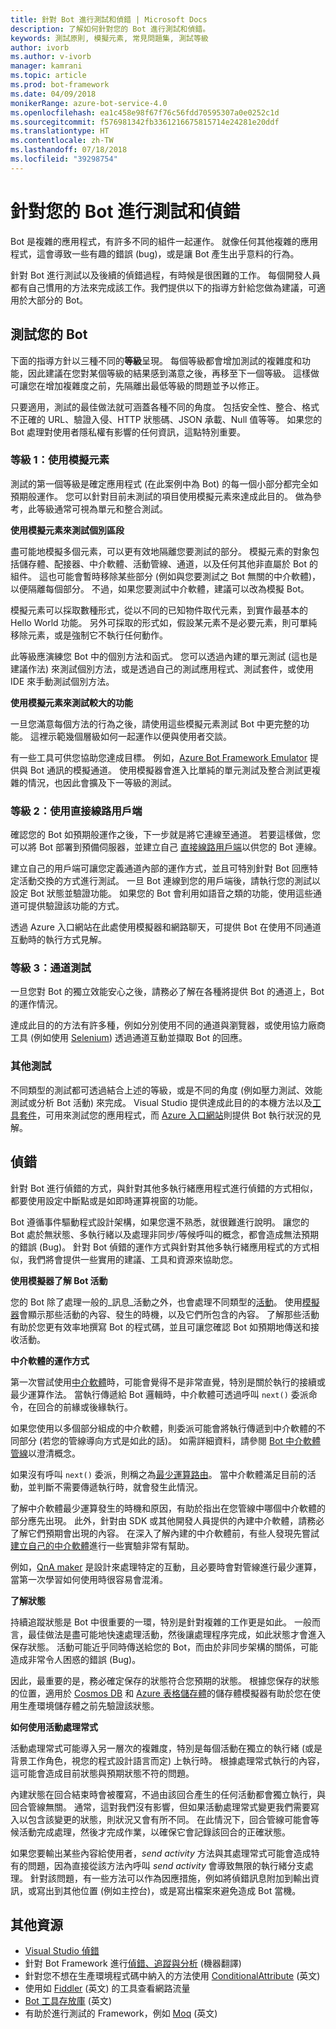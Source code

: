 ```yaml
---
title: 針對 Bot 進行測試和偵錯 | Microsoft Docs
description: 了解如何針對您的 Bot 進行測試和偵錯。
keywords: 測試原則, 模擬元素, 常見問題集, 測試等級
author: ivorb
ms.author: v-ivorb
manager: kamrani
ms.topic: article
ms.prod: bot-framework
ms.date: 04/09/2018
monikerRange: azure-bot-service-4.0
ms.openlocfilehash: ea1c458e98f67f76c56fdd70595307a0e0252c1d
ms.sourcegitcommit: f576981342fb3361216675815714e24281e20ddf
ms.translationtype: HT
ms.contentlocale: zh-TW
ms.lasthandoff: 07/18/2018
ms.locfileid: "39298754"
---
```

# <a name="testing-and-debugging-your-bot"></a>針對您的 Bot 進行測試和偵錯

Bot 是複雜的應用程式，有許多不同的組件一起運作。 就像任何其他複雜的應用程式，這會導致一些有趣的錯誤 (bug)，或是讓 Bot 產生出乎意料的行為。

針對 Bot 進行測試以及後續的偵錯過程，有時候是很困難的工作。 每個開發人員都有自己慣用的方法來完成該工作。我們提供以下的指導方針給您做為建議，可適用於大部分的 Bot。

## <a name="testing-your-bot"></a>測試您的 Bot

下面的指導方針以三種不同的**等級**呈現。  每個等級都會增加測試的複雜度和功能，因此建議在您對某個等級的結果感到滿意之後，再移至下一個等級。 這樣做可讓您在增加複雜度之前，先隔離出最低等級的問題並予以修正。

只要適用，測試的最佳做法就可涵蓋各種不同的角度。 包括安全性、整合、格式不正確的 URL、驗證入侵、HTTP 狀態碼、JSON 承載、Null 值等等。 如果您的 Bot 處理對使用者隱私權有影響的任何資訊，這點特別重要。

### <a name="level-1-use-mock-elements"></a>等級 1：使用模擬元素

測試的第一個等級是確定應用程式 (在此案例中為 Bot) 的每一個小部分都完全如預期般運作。 您可以針對目前未測試的項目使用模擬元素來達成此目的。 做為參考，此等級通常可視為單元和整合測試。

**使用模擬元素來測試個別區段**

盡可能地模擬多個元素，可以更有效地隔離您要測試的部分。 模擬元素的對象包括儲存體、配接器、中介軟體、活動管線、通道，以及任何其他非直屬於 Bot 的組件。 這也可能會暫時移除某些部分 (例如與您要測試之 Bot 無關的中介軟體)，以便隔離每個部分。 不過，如果您要測試中介軟體，建議可以改為模擬 Bot。

模擬元素可以採取數種形式，從以不同的已知物件取代元素，到實作最基本的 Hello World 功能。 另外可採取的形式如，假設某元素不是必要元素，則可單純移除元素，或是強制它不執行任何動作。 

此等級應演練您 Bot 中的個別方法和函式。 您可以透過內建的單元測試 (這也是建議作法) 來測試個別方法，或是透過自己的測試應用程式、測試套件，或使用 IDE 來手動測試個別方法。 

**使用模擬元素來測試較大的功能**

一旦您滿意每個方法的行為之後，請使用這些模擬元素測試 Bot 中更完整的功能。 這裡示範幾個層級如何一起運作以便與使用者交談。 

有一些工具可供您協助您達成目標。 例如，[Azure Bot Framework Emulator](https://github.com/Microsoft/BotFramework-Emulator) 提供與 Bot 通訊的模擬通道。 使用模擬器會進入比單純的單元測試及整合測試更複雜的情況，也因此會擴及下一等級的測試。

### <a name="level-2-use-a-direct-line-client"></a>等級 2：使用直接線路用戶端

確認您的 Bot 如預期般運作之後，下一步就是將它連線至通道。 若要這樣做，您可以將 Bot 部署到預備伺服器，並建立自己 [直接線路用戶端](bot-builder-howto-direct-line.md)以供您的 Bot 連線。

建立自己的用戶端可讓您定義通道內部的運作方式，並且可特別針對 Bot 回應特定活動交換的方式進行測試。 一旦 Bot 連線到您的用戶端後，請執行您的測試以設定 Bot 狀態並驗證功能。 如果您的 Bot 會利用如語音之類的功能，使用這些通道可提供驗證該功能的方式。

透過 Azure 入口網站在此處使用模擬器和網路聊天，可提供 Bot 在使用不同通道互動時的執行方式見解。

### <a name="level-3-channel-tests"></a>等級 3：通道測試

一旦您對 Bot 的獨立效能安心之後，請務必了解在各種將提供 Bot 的通道上，Bot 的運作情況。 

達成此目的的方法有許多種，例如分別使用不同的通道與瀏覽器，或使用協力廠商工具 (例如使用 [Selenium](https://docs.seleniumhq.org/)) 透過通道互動並擷取 Bot 的回應。

### <a name="other-testing"></a>其他測試

不同類型的測試都可透過結合上述的等級，或是不同的角度 (例如壓力測試、效能測試或分析 Bot 活動) 來完成。 Visual Studio 提供達成此目的的本機方法以及[工具套件](https://www.visualstudio.com/team-services/testing-tools/)，可用來測試您的應用程式，而 [Azure 入口網站](https://portal.azure.com)則提供 Bot 執行狀況的見解。

## <a name="debugging"></a>偵錯

針對 Bot 進行偵錯的方式，與針對其他多執行緒應用程式進行偵錯的方式相似，都要使用設定中斷點或是如即時運算視窗的功能。 

Bot 遵循事件驅動程式設計架構，如果您還不熟悉，就很難進行說明。 讓您的 Bot 處於無狀態、多執行緒以及處理非同步/等候呼叫的概念，都會造成無法預期的錯誤 (Bug)。 針對 Bot 偵錯的運作方式與針對其他多執行緒應用程式的方式相似，我們將會提供一些實用的建議、工具和資源來協助您。

**使用模擬器了解 Bot 活動**

您的 Bot 除了處理一般的_訊息_活動之外，也會處理不同類型的[活動](bot-builder-concept-activity-processing.md)。 使用[模擬器](../bot-service-debug-emulator.md)會顯示那些活動的內容、發生的時機，以及它們所包含的內容。 了解那些活動有助於您更有效率地撰寫 Bot 的程式碼，並且可讓您確認 Bot 如預期地傳送和接收活動。

**中介軟體的運作方式**

第一次嘗試使用[中介軟體](bot-builder-concept-middleware.md)時，可能會覺得不是非常直覺，特別是關於執行的接續或最少運算作法。 當執行傳遞給 Bot 邏輯時，中介軟體可透過呼叫 `next()` 委派命令，在回合的前緣或後緣執行。 

如果您使用以多個部分組成的中介軟體，則委派可能會將執行傳遞到中介軟體的不同部分 (若您的管線導向方式是如此的話)。 如需詳細資料，請參閱 [Bot 中介軟體管線](bot-builder-concept-middleware.md#the-bot-middleware-pipeline)以澄清概念。

如果沒有呼叫 `next()` 委派，則稱之為[最少運算路由](bot-builder-concept-middleware.md#short-circuiting)。 當中介軟體滿足目前的活動，並判斷不需要傳遞執行時，就會發生此情況。 

了解中介軟體最少運算發生的時機和原因，有助於指出在您管線中哪個中介軟體的部分應先出現。 此外，針對由 SDK 或其他開發人員提供的內建中介軟體，請務必了解它們預期會出現的內容。 在深入了解內建的中介軟體前，有些人發現先嘗試[建立自己的中介軟體](bot-builder-create-middleware.md)進行一些實驗非常有幫助。

例如，[QnA maker](bot-builder-howto-qna.md) 是設計來處理特定的互動，且必要時會對管線進行最少運算，當第一次學習如何使用時很容易會混淆。

**了解狀態**

持續追蹤狀態是 Bot 中很重要的一環，特別是針對複雜的工作更是如此。 一般而言，最佳做法是盡可能地快速處理活動，然後讓處理程序完成，如此狀態才會進入保存狀態。 活動可能近乎同時傳送給您的 Bot，而由於非同步架構的關係，可能造成非常令人困惑的錯誤 (Bug)。

因此，最重要的是，務必確定保存的狀態符合您預期的狀態。 根據您保存的狀態的位置，適用於 [Cosmos DB](https://docs.microsoft.com/en-us/azure/cosmos-db/local-emulator) 和 [Azure 表格儲存體](https://docs.microsoft.com/en-us/azure/storage/common/storage-use-emulator)的儲存體模擬器有助於您在使用生產環境儲存體之前先驗證該狀態。

**如何使用活動處理常式**

活動處理常式可能導入另一層次的複雜度，特別是每個活動在獨立的執行緒 (或是背景工作角色，視您的程式設計語言而定) 上執行時。 根據處理常式執行的內容，這可能會造成目前狀態與預期狀態不符的問題。

內建狀態在回合結束時會被覆寫，不過由該回合產生的任何活動都會獨立執行，與回合管線無關。 通常，這對我們沒有影響，但如果活動處理常式變更我們需要寫入以包含該變更的狀態，則狀況又會有所不同。 在此情況下，回合管線可能會等候活動完成處理，然後才完成作業，以確保它會記錄該回合的正確狀態。

如果您要輸出某些內容給使用者，_send activity_ 方法與其處理常式可能會造成特有的問題，因為直接從該方法內呼叫 _send activity_ 會導致無限的執行緒分支處理。 針對該問題，有一些方法可以作為因應措施，例如將偵錯訊息附加到輸出資訊，或寫出到其他位置 (例如主控台)，或是寫出檔案來避免造成 Bot 當機。


## <a name="additional-resources"></a>其他資源
* [Visual Studio 偵錯](https://docs.microsoft.com/en-us/visualstudio/debugger/index)
* 針對 Bot Framework 進行[偵錯、追蹤與分析](https://docs.microsoft.com/en-us/dotnet/framework/debug-trace-profile/) \(機器翻譯\)
* 針對您不想在生產環境程式碼中納入的方法使用 [ConditionalAttribute](https://docs.microsoft.com/en-us/dotnet/api/system.diagnostics.conditionalattribute?view=netcore-2.0) \(英文\) 
* 使用如 [Fiddler](https://www.telerik.com/fiddler) \(英文\) 的工具查看網路流量 
* [Bot 工具存放庫](https://github.com/Microsoft/botbuilder-tools) \(英文\)
* 有助於進行測試的 Framework，例如 [Moq](https://github.com/moq/moq4) \(英文\)
